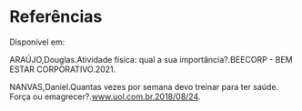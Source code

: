 # Referências

Disponível em:  

ARAÚJO,Douglas.Atividade física: qual a sua importância?.BEECORP - BEM ESTAR CORPORATIVO.2021. 

NANVAS,Daniel.Quantas vezes por semana devo treinar para ter saúde. Força ou emagrecer?.www.uol.com.br.2018/08/24. 
